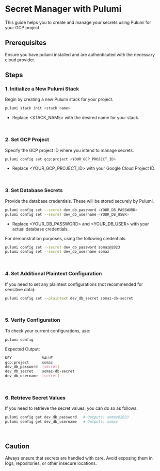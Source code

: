 # Secret Manager with Pulumi
This guide helps you to create and manage your secrets using Pulumi for your GCP project.

## Prerequisites
Ensure you have pulumi installed and are authenticated with the necessary cloud provider.

## Steps

### 1. Initialize a New Pulumi Stack

Begin by creating a new Pulumi stack for your project.
```bash
pulumi stack init <stack name>
```
- Replace <STACK_NAME> with the desired name for your stack.

<br/>

### 2. Set GCP Project

Specify the GCP project ID where you intend to manage secrets.
```bash
pulumi config set gcp:project <YOUR_GCP_PROJECT_ID>
```
- Replace <YOUR_GCP_PROJECT_ID> with your Google Cloud Project ID.

<br/>

### 3. Set Database Secrets

Provide the database credentials. These will be stored securely by Pulumi.

```bash
pulumi config set --secret dev_db_password <YOUR_DB_PASSWORD>
pulumi config set --secret dev_db_username <YOUR_DB_USER>
```
- Replace <YOUR_DB_PASSWORD> and <YOUR_DB_USER> with your actual database credentials.

For demonstration purposes, using the following credentials:
```bash
pulumi config set --secret dev_db_password somaz@2023
pulumi config set --secret dev_db_username somaz
```

<br/>

### 4. Set Additional Plaintext Configuration

If you need to set any plaintext configurations (not recommended for sensitive data):
```bash
pulumi config set --plaintext dev_db_secret somaz-db-secret
```

<br/>

### 5. Verify Configuration
To check your current configurations, use:
```bash
pulumi config
```

Expected Output:
```bash
KEY              VALUE
gcp:project      somaz
dev_db_password  [secret]
dev_db_secret    somaz-db-secret
dev_db_username  [secret]
```

<br/>

### 6. Retrieve Secret Values
If you need to retrieve the secret values, you can do so as follows:
```bash
pulumi config get dev_db_password   # Outputs: somaz@2023
pulumi config get dev_db_username   # Outputs: somaz
```

<br/>

## Caution
Always ensure that secrets are handled with care. Avoid exposing them in logs, repositories, or other insecure locations.